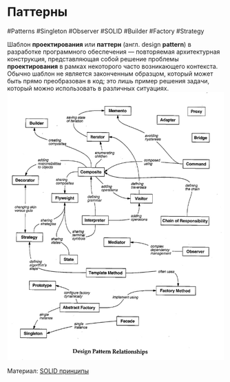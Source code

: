 # Паттерны
#Patterns #Singleton #Observer #SOLID #Builder #Factory #Strategy

Шаблон **проектирования** или **паттерн** (англ. design **pattern**) в разработке программного обеспечения — повторяемая архитектурная конструкция, представляющая собой решение проблемы **проектирования** в рамках некоторого часто возникающего контекста. Обычно шаблон не является законченным образцом, который может быть прямо преобразован в код; это лишь пример решения задачи, который можно использовать в различных ситуациях.
![](_png/9e0c9647da37efe54b0d2c7296b8f6d0.jpg)


Материал:
[SOLID принципы](../../cs/SOLID%20принципы.md)